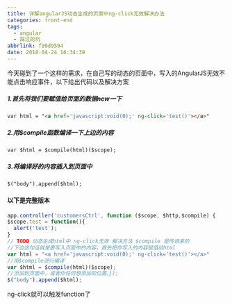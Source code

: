 ```yaml
---
title: 详解angularJS动态生成的页面中ng-click无效解决办法
categories: front-end
tags:
  - angular
  - 踩过的坑
abbrlink: f99d9594
date: 2018-04-24 16:34:39
---
```


今天碰到了一个这样的需求，在自己写的动态的页面中，写入的AngularJS无效不能点击响应事件，以下给出代码以及解决方案

<h5> 1.首先将我们要赋值给页面的数据new一下</h5>

```html
var html = "<a href='javascript:void(0);' ng-click='test()'></a>"
```  

<h5>2.用$compile函数编译一下上边的内容</h5>

```html
var $html = $compile(html)($scope);
```

<h5>3.将编译好的内容插入到页面中</h5>

```html
$("body").append($html);
 ```
<h4>以下是完整版本</h4>

```js
app.controller('customersCtrl', function ($scope, $http,$compile) { 
$scope.test = function(){ 
  alert('test'); 
} 
// TODO 动态生成html中 ng-click无效 解决方法 $compile 是传进来的 
//下边这句话就是要写入页面中的内容，首先把你写入的内容赋值给html 
var html = "<a href='javascript:void(0);' ng-click='test()'></a>"
//用$compile进行编译 
var $html = $compile(html)($scope); 
//添加到页面中，或者你任何想添加的位置。}); 
$("body").append($html); 

```

ng-click就可以触发function了  